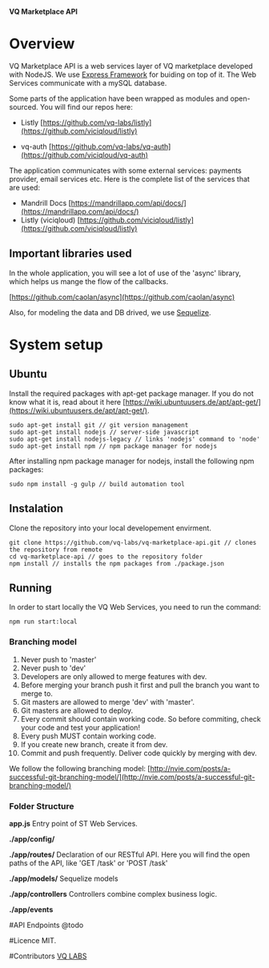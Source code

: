 **VQ Marketplace API**

# Overview
VQ Marketplace API is a web services layer of VQ marketplace developed with NodeJS. We use [Express Framework](http://expressjs.com/) for buiding on top of it. The Web Services communicate with a mySQL database.

Some parts of the application have been wrapped as modules and open-sourced. You will find our repos here:

* Listly [https://github.com/vq-labs/listly](https://github.com/viciqloud/listly)

* vq-auth [https://github.com/vq-labs/vq-auth](https://github.com/viciqloud/vq-auth)

The application communicates with some external services: payments provider, email services etc.
Here is the complete list of the services that are used:

* Mandrill Docs  [https://mandrillapp.com/api/docs/](https://mandrillapp.com/api/docs/)
* Listly (viciqloud) [https://github.com/viciqloud/listly](https://github.com/viciqloud/listly)

## Important libraries used
In the whole application, you will see a lot of use of the 'async' library, which helps us mange the flow of the callbacks.

[https://github.com/caolan/async](https://github.com/caolan/async)

Also, for modeling the data and DB drived, we use [Sequelize](http://sequelize.com/).

# System setup

## Ubuntu
Install the required packages with apt-get package manager. If you do not know what it is, read about it here [https://wiki.ubuntuusers.de/apt/apt-get/](https://wiki.ubuntuusers.de/apt/apt-get/).
```
sudo apt-get install git // git version management
sudo apt-get install nodejs // server-side javascript
sudo apt-get install nodejs-legacy // links 'nodejs' command to 'node'
sudo apt-get install npm // npm package manager for nodejs
```

After installing npm package manager for nodejs, install the following npm packages:
```
sudo npm install -g gulp // build automation tool
```

## Instalation
Clone the repository into your local developement envirment.
```
git clone https://github.com/vq-labs/vq-marketplace-api.git // clones the repository from remote
cd vq-marketplace-api // goes to the repository folder
npm install // installs the npm packages from ./package.json
```

## Running

In order to start locally the VQ Web Services, you need to run the command:
```
npm run start:local
```

### Branching model
1. Never push to 'master'
2. Never push to 'dev'
3. Developers are only allowed to merge features with dev.
4. Before merging your branch push it first and pull the branch you want to merge to.
4. Git masters are allowed to merge 'dev' with 'master'.
5. Git masters are allowed to deploy.
6. Every commit should contain working code. So before commiting, check your code and test your application!
7. Every push MUST contain working code.
8. If you create new branch, create it from dev.
9. Commit and push frequently. Deliver code quickly by merging with dev.

We follow the following branching model:
[http://nvie.com/posts/a-successful-git-branching-model/](http://nvie.com/posts/a-successful-git-branching-model/)


### Folder Structure
**app.js**
Entry point of ST Web Services.

**./app/config/**



**./app/routes/**
Declaration of our RESTful API. Here you will find the open paths of the API, like 'GET /task' or 'POST /task'

**./app/models/**
Sequelize models

**./app/controllers**
Controllers combine complex business logic.

**./app/events**

#API Endpoints
@todo

#Licence
MIT.

#Contributors
[VQ LABS](https://vq-labs.com)

